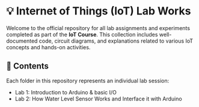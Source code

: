 # 💡 Internet of Things (IoT) Lab Works

Welcome to the official repository for all lab assignments and experiments completed as part of the **IoT Course**. This collection includes well-documented code, circuit diagrams, and explanations related to various IoT concepts and hands-on activities.

## 📁 Contents

Each folder in this repository represents an individual lab session:

- Lab 1: Introduction to Arduino & basic I/O
- Lab 2: How Water Level Sensor Works and Interface it with Arduino
